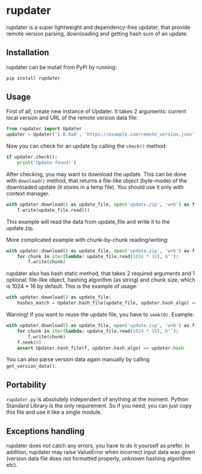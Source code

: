 # rupdater

rupdater is a super lightweight and dependency-free updater, that provide
remote version parsing, downloading and getting hash sum of an update.

## Installation

rupdater can be install from PyPi by running:

```bash
pip install rupdater
```

## Usage

First of all, create new instance of Updater. It takes 2 arguments:
current local version and URL of the remote version data file:
```python
from rupdater import Updater
updater = Updater('1.0.0a0', 'https://example.com/remote_version.json', use_json=True)
```

Now you can check for an update by calling the `check()` method:
```python
if updater.check():
    print('Update found!')
```

After checking, you may want to download the update. This can be done
with `download()` method, that returns a file-like object (byte-mode)
of the downloaded update (it stores in a temp file).
You should use it only with context manager.

```python
with updater.download() as update_file, open('update.zip', 'w+b') as f:
    f.write(update_file.read())
```

This example will read the data from update_file and write it to the update.zip.

More complicated example with chunk-by-chunk reading/writing:
```python
with updater.download() as update_file, open('update.zip', 'w+b') as f:
    for chunk in iter(lambda: update_file.read(1024 * 16), b''):
        f.write(chunk)
```

rupdater also has hash static method, that takes 2 required arguments and 1 optional:
file-like object, hashing algorithm (as string) and chunk size, which is
1024 * 16 by default. This is the example of usage:
```python
with updater.download() as update_file:
    hashes_match = Updater.hash_file(update_file, updater.hash_algo) == updater.hash
```

Warning! If you want to reuse the update file, you have to `seek(0)`. Example:
```python
with updater.download() as update_file, open('update.zip', 'w+b') as f:
    for chunk in iter(lambda: update_file.read(1024 * 16), b''):
        f.write(chunk)
    f.seek(0)
    assert Updater.hash_file(f, updater.hash_algo) == updater.hash
```

You can also parse version data again manually by calling `get_version_data()`.

## Portability
`rupdater.py` is absolutely independent of anything at the moment.
Python Standard Library is the only requirement. So if you need,
you can just copy this file and use it like a single module.

## Exceptions handling
rupdater does not catch any errors, you have to do it yourself as prefer.
In addition, rupdater may raise ValueError when incorrect input data was given
(version data file does not formatted properly, unknown hashing algorithm etc).
